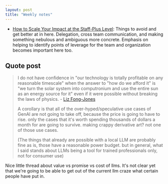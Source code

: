 ```yaml
---
layout: post
title: "Weekly notes"
---
```


* [How to Scale Your Impact at the Staff-Plus Level](https://www.infoq.com/articles/scale-impact-staff-plus/?trk=public_post_comment-text): Things to avoid and get better at in here. Delegation, cross team communication, and making something nebulous and ambiguous more concrete. Emphasis on helping to identify points of leverage for the team and organization becomes important here too.

## Quote post

> I do not have confidence in "our technology is totally profitable on any reasonable timescale" when the answer to "how do we afford it" is "we turn the solar system into computronium and use the entire sun as an energy source for it" even if it were possible without breaking the laws of physics. - [Liz Fong-Jones](https://bsky.app/profile/lizthegrey.com/post/3lwpx2h4bpk26)
> 
> A corollary is that all of the over-hyped/speculative use cases of GenAI are not going to take off, because the price is going to have to rise. only the cases that it's worth spending thousands of dollars a month for are going to survive. making crappy derivative art? not one of those use cases.
> 
> (The things that already are possible with a local LLM are probably fine as is, those have a reasonable power budget. but in general, what I said stands about LLMs being a tool for trained professionals only, not for consumer use)

Nice little thread about value vs promise vs cost of llms. It's not clear yet that we're going to be able to get out of the current llm craze what certain people have put in.